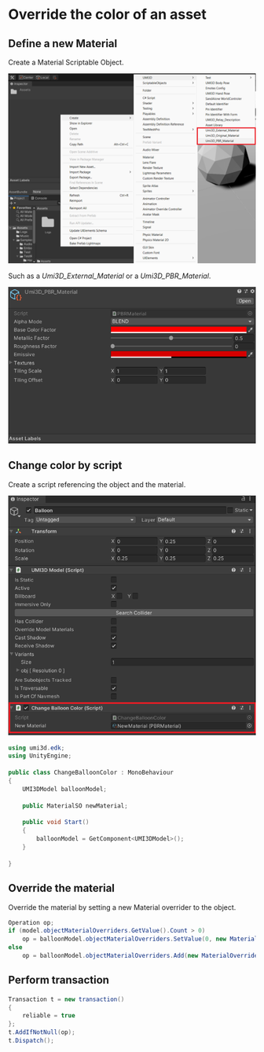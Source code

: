 # Override the color of an asset

## Define a new Material

Create a Material Scriptable Object.

![image.png](img/change-color-add-so.png)

Such as a _Umi3D_External_Material_ or a _Umi3D_PBR_Material_.

![image.png](img/change-color-pbr.png)

## Change color by script

Create a script referencing the object and the material.

![image.png](img/change-color-reference.png)

```cs
using umi3d.edk;
using UnityEngine;

public class ChangeBalloonColor : MonoBehaviour
{
    UMI3DModel balloonModel;

    public MaterialSO newMaterial;

    public void Start()
    {
        balloonModel = GetComponent<UMI3DModel>();
    }

}
```

## Override the material

Override the material by setting a new Material overrider to the object.

```cs
Operation op;
if (model.objectMaterialOverriders.GetValue().Count > 0)
    op = balloonModel.objectMaterialOverriders.SetValue(0, new MaterialOverrider() { overrideAllMaterial = true, newMaterial = newMaterial});
else
    op = balloonModel.objectMaterialOverriders.Add(new MaterialOverrider() { overrideAllMaterial = true, newMaterial = newMaterial});
```

## Perform transaction

```cs
Transaction t = new transaction()
{
    reliable = true
};
t.AddIfNotNull(op);
t.Dispatch();
```
